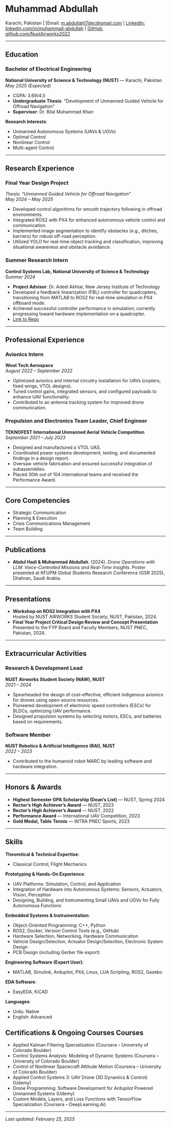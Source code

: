 # Muhammad Abdullah

Karachi, Pakistan | [Email: m.abdullah17dec@gmail.com | [LinkedIn: linkedin.com/in/muhammad-abdullah](www.linkedin.com/in/muhammad-abdullah-73795b21b) | [GitHub: github.com/NustAirworks2022](https://github.com/NustAirworks2022)

---

## Education

### Bachelor of Electrical Engineering  
**National University of Science & Technology (NUST)** — Karachi, Pakistan  
*May 2025 (Expected)*  
- CGPA: 3.69/4.0  
- **Undergraduate Thesis**: “Development of Unmanned Guided Vehicle for Offroad Navigation”  
- **Supervisor**: Dr. Bilal Muhammad Khan  

**Research Interests**:  
- Unmanned Autonomous Systems (UAVs & UGVs)  
- Optimal Control  
- Nonlinear Control  
- Multi-agent Control  

---

## Research Experience

### Final Year Design Project  
*Thesis: “Unmanned Guided Vehicle for Offroad Navigation”*  
*May 2024 – May 2025*  
- Developed control algorithms for smooth trajectory following in offroad environments.  
- Integrated ROS2 with PX4 for enhanced autonomous vehicle control and communication.  
- Implemented image segmentation to identify obstacles (e.g., ditches, barriers) for robust off-road perception.  
- Utilized YOLO for real-time object tracking and classification, improving situational awareness and obstacle avoidance.  

### Summer Research Intern  
**Control Systems Lab, National University of Science & Technology**  
*Summer 2024*  
- **Project Advisor**: Dr. Adeel Akhtar, New Jersey Institute of Technology  
- Developed a feedback linearization (FBL) controller for quadcopters, transitioning from MATLAB to ROS2 for real-time simulation in PX4 offboard mode.  
- Achieved successful controller performance in simulation; currently progressing toward hardware implementation on a quadcopter.
- [Link to Repo](https://github.com/NustAirworks2022/px4_offboard_lowlevel_FBL_CONTROLLER.git)  

---

## Professional Experience

### Avionics Intern  
**Woot Tech Aerospace**  
*August 2022 – September 2022*  
- Optimized avionics and internal circuitry installation for UAVs (copters, fixed wings, VTOL designs).  
- Tuned control gains, integrated sensors, and configured payloads to enhance UAV functionality.  
- Contributed to an antenna tracking system for improved drone communication.  

### Propulsion and Electronics Team Leader, Chief Engineer  
**TEKNOFEST International Unmanned Aerial Vehicle Competition**  
*September 2021 – July 2023*  
- Designed and manufactured a VTOL UAS.  
- Coordinated power systems development, testing, and documented findings in a design report.  
- Oversaw vehicle fabrication and ensured successful integration of subassemblies.  
- Placed 30th out of 104 international teams and received the Performance Award.  

---

## Core Competencies
- Strategic Communication  
- Planning & Execution  
- Crisis Communications Management  
- Team Building  

---

## Publications
- **Abdul Hadi & Muhammad Abdullah**. (2024). *Drone Operations with LLM: Voice-Controlled Missions and Real-Time Insights*. Poster presented at KFUPM Global Students Research Conference (GSR 2025), Dhahran, Saudi Arabia.  

---

## Presentations
- **Workshop on ROS2 Integration with PX4**  
  Hosted by NUST AIRWORKS Student Society, NUST, Pakistan, 2024.  
- **Final Year Project Critical Design Review and Concept Presentation**  
  Presented to the FYP Board and Faculty Members, NUST PNEC, Pakistan, 2024.  

---

## Extracurricular Activities

### Research & Development Lead  
**NUST Airworks Student Society (NAW), NUST**  
*2021 – 2024*  
- Spearheaded the design of cost-effective, efficient indigenous avionics for drones using open-source resources.  
- Pioneered development of electronic speed controllers (ESCs) for BLDCs, optimizing UAV performance.  
- Designed propulsion systems by selecting motors, ESCs, and batteries based on requirements.  

### Software Member  
**NUST Robotics & Artificial Intelligence (RAI), NUST**  
*2022 – 2023*  
- Contributed to the humanoid robot MARC by leading software and hardware integration.  

---

## Honors & Awards
- **Highest Semester GPA Scholarship (Dean’s List)** — NUST, Spring 2024  
- **Rector’s High Achiever’s Award** — NUST, 2023  
- **Rector’s High Achiever’s Award** — NUST, 2022  
- **Performance Award** — International UAV Competition, 2023  
- **Gold Medal, Table Tennis** — INTRA PNEC Sports, 2023  

---

## Skills

**Theoretical & Technical Expertise**:  
- Classical Control, Flight Mechanics 

**Prototyping & Hands-On Experience**:  
- UAV Platforms: Simulation, Control, and Application  
- Integration of Hardware into Autonomous Systems: Sensors, Actuators, Vision, Perception  
- Designing, Building, and Instrumenting Small UAVs and UGVs for Fully Autonomous Functions  

**Embedded Systems & Instrumentation**:  
- Object-Oriented Programming: C++, Python  
- ROS2, Docker, Version Control Tools (e.g., GitHub)  
- Hardware Selection, Networking, Hardware Communication  
- Vehicle Design/Selection, Actuator Design/Selection, Electronic System Design  
- PCB Design (including Gerber file export)  

**Engineering Software (Expert User)**:  
- MATLAB, Simulink, Ardupilot, PX4, Linux, LUA Scripting, ROS2, Gazebo  

**EDA Software**:  
- EasyEDA, KiCAD  

**Languages**:  
- Urdu: Native  
- English: Advanced  


## Certifications & Ongoing Courses Courses
- Applied Kalman Filtering Specialization (Coursera – University of Colorado Boulder)  
- Control Systems Analysis: Modeling of Dynamic Systems (Coursera – University of Colorado Boulder)  
- Control of Nonlinear Spacecraft Attitude Motion (Coursera – University of Colorado Boulder)  
- Applied Control Systems 3: UAV Drone (3D Dynamics & Control) (Udemy)  
- Drone Programming: Software Development for Ardupilot Powered Unmanned Systems (Udemy)  
- Custom Models, Layers, and Loss Functions with TensorFlow Specialization (Coursera – DeepLearning.Ai)  

---

*Last updated: February 25, 2025*
